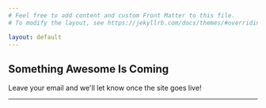 ```yaml
---
# Feel free to add content and custom Front Matter to this file.
# To modify the layout, see https://jekyllrb.com/docs/themes/#overriding-theme-defaults

layout: default
---
```


## Something Awesome Is Coming

Leave your email and we'll let know once the site goes live!


***
